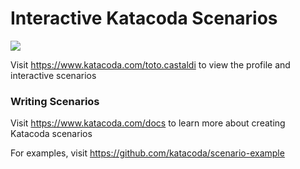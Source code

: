 # Interactive Katacoda Scenarios

[![](http://shields.katacoda.com/katacoda/toto.castaldi/count.svg)](https://www.katacoda.com/toto.castaldi "Get your profile on Katacoda.com")

Visit https://www.katacoda.com/toto.castaldi to view the profile and interactive scenarios

### Writing Scenarios
Visit https://www.katacoda.com/docs to learn more about creating Katacoda scenarios

For examples, visit https://github.com/katacoda/scenario-example

